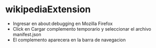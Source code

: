 # wikipediaExtension

- Ingresar en  about:debugging en Mozilla Firefox
- Click en Cargar complemento temporario y seleccionar el archivo manifest.json
- El complemento aparecera en la barra de navegacion
